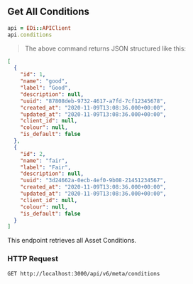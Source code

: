 ## Get All Conditions

```ruby
api = EDi::APIClient
api.conditions
```

> The above command returns JSON structured like this:

```json
[
  {
    "id": 1,
    "name": "good",
    "label": "Good",
    "description": null,
    "uuid": "87808deb-9732-4617-a7fd-7cf12345678",
    "created_at": "2020-11-09T13:08:36.000+00:00",
    "updated_at": "2020-11-09T13:08:36.000+00:00",
    "client_id": null,
    "colour": null,
    "is_default": false
  },
  {
    "id": 2,
    "name": "fair",
    "label": "Fair",
    "description": null,
    "uuid": "3d24662a-0ecb-4ef0-9b08-21451234567",
    "created_at": "2020-11-09T13:08:36.000+00:00",
    "updated_at": "2020-11-09T13:08:36.000+00:00",
    "client_id": null,
    "colour": null,
    "is_default": false
  }
]
```

This endpoint retrieves all Asset Conditions.

### HTTP Request

`GET http://localhost:3000/api/v6/meta/conditions`
